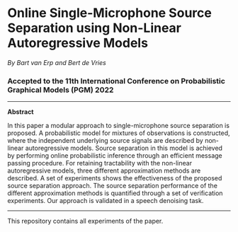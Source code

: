 # Online Single-Microphone Source Separation using Non-Linear Autoregressive Models
*By Bart van Erp and Bert de Vries*
### Accepted to the 11th International Conference on Probabilistic Graphical Models (PGM) 2022
---
**Abstract**

In this paper a modular approach to single-microphone source separation is proposed. A probabilistic model for mixtures of observations is constructed, where the independent underlying source signals are described by non-linear autoregressive models. Source separation in this model is achieved by performing online probabilistic inference through an efficient message passing procedure. For retaining tractability with the non-linear autoregressive models, three different approximation methods are described. A set of experiments shows the effectiveness of the proposed source separation approach. The source separation performance of the different approximation methods is quantified through a set of verification experiments. Our approach is validated in a speech denoising task.

---
This repository contains all experiments of the paper.
